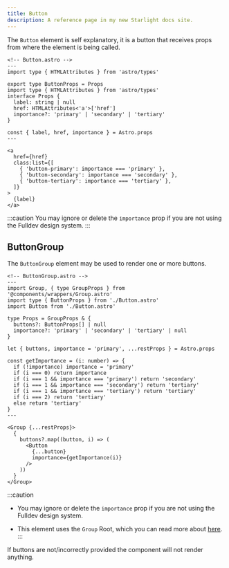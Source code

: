 ```yaml
---
title: Button
description: A reference page in my new Starlight docs site.
---
```


The `Button` element is self explanatory, it is a button that receives props from where the element is being called.

```astro
<!-- Button.astro -->
---
import type { HTMLAttributes } from 'astro/types'

export type ButtonProps = Props
import type { HTMLAttributes } from 'astro/types'
interface Props {
  label: string | null
  href: HTMLAttributes<'a'>['href']
  importance?: 'primary' | 'secondary' | 'tertiary'
}

const { label, href, importance } = Astro.props
---

<a
  href={href}
  class:list={[
    { 'button-primary': importance === 'primary' },
    { 'button-secondary': importance === 'secondary' },
    { 'button-tertiary': importance === 'tertiary' },
  ]}
>
  {label}
</a>
```

:::caution
You may ignore or delete the `importance` prop if you are not using the Fulldev design system.
:::

## ButtonGroup

The `ButtonGroup` element may be used to render one or more buttons.

```astro
<!-- ButtonGroup.astro -->
---
import Group, { type GroupProps } from '@components/wrappers/Group.astro'
import type { ButtonProps } from './Button.astro'
import Button from './Button.astro'

type Props = GroupProps & {
  buttons?: ButtonProps[] | null
  importance?: 'primary' | 'secondary' | 'tertiary' | null
}

let { buttons, importance = 'primary', ...restProps } = Astro.props

const getImportance = (i: number) => {
  if (!importance) importance = 'primary'
  if (i === 0) return importance
  if (i === 1 && importance === 'primary') return 'secondary'
  if (i === 1 && importance === 'secondary') return 'tertiary'
  if (i === 1 && importance === 'tertiary') return 'tertiary'
  if (i === 2) return 'tertiary'
  else return 'tertiary'
}
---

<Group {...restProps}>
  {
    buttons?.map((button, i) => (
      <Button
        {...button}
        importance={getImportance(i)}
      />
    ))
  }
</Group>
```

:::caution

- You may ignore or delete the `importance` prop if you are not using the Fulldev design system.

- This element uses the `Group` Root, which you can read more about [here](/wrappers/group).
  :::

If buttons are not/incorrectly provided the component will not render anything.
